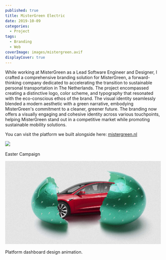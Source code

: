 ```yaml
---
published: true
title: MisterGreen Electric
date: 2019-10-09
categories:
  - Project
tags:
  - Branding
  - Web
coverImage: images/mistergreen.avif
displayCover: true
---
```


While working at MisterGreen as a Lead Software Engineer and Designer, I crafted a comprehensive branding solution for MisterGreen, a forward-thinking company dedicated to accelerating the transition to sustainable personal transportation in The Netherlands. The project encompassed creating a distinctive logo, color scheme, and typography that resonated with the eco-conscious ethos of the brand. The visual identity seamlessly blended a modern aesthetic with a green narrative, embodying MisterGreen's commitment to a cleaner, greener future. The branding now offers a visually engaging and cohesive identity across various touchpoints, helping MisterGreen stand out in a competitive market while promoting sustainable mobility solutions.

You can visit the platform we built alongside here: [mistergreen.nl](https://mistergreen.nl)

![](./images/mistergreen-branding.png)

Easter Campaign

![](./images/campaign-easter-egg.jpg)

Platform dashboard design animation.
